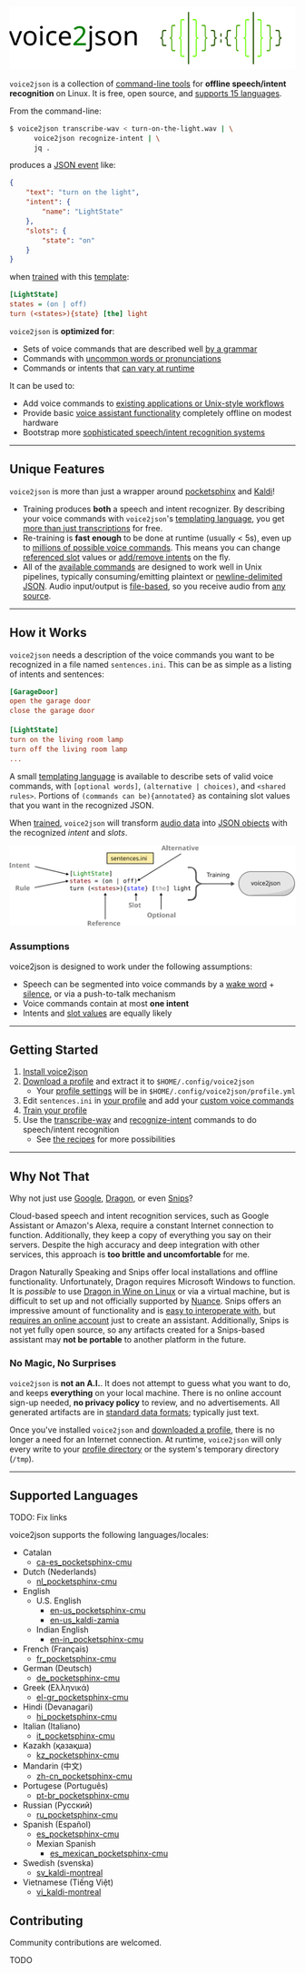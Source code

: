 ![voice2json logo](img/voice2json.svg)

`voice2json` is a collection of [command-line tools](commands.md) for <strong>offline speech/intent recognition</strong> on Linux. It is free, open source, and [supports 15 languages](#supported-languages). 

From the command-line:

```bash
$ voice2json transcribe-wav < turn-on-the-light.wav | \
      voice2json recognize-intent | \
      jq .
```

produces a [JSON event](formats.md) like:

```json
{
    "text": "turn on the light",
    "intent": {
        "name": "LightState"
    },
    "slots": {
        "state": "on"
    }
}
```

when [trained](commands.md#train-profile) with this [template](sentences.md):

```ini
[LightState]
states = (on | off)
turn (<states>){state} [the] light
```

`voice2json` is <strong>optimized for</strong>:

* Sets of voice commands that are described well [by a grammar](sentences.md)
* Commands with [uncommon words or pronunciations](commands.md#pronounce-word)
* Commands or intents that [can vary at runtime](#unique-features)

It can be used to:

* Add voice commands to [existing applications or Unix-style workflows](recipes.md#create-an-mqtt-transcription-service)
* Provide basic [voice assistant functionality](recipes.md#set-and-run-timers) completely offline on modest hardware
* Bootstrap more [sophisticated speech/intent recognition systems](recipes.md#train-a-rasa-nlu-bot)

---

## Unique Features

`voice2json` is more than just a wrapper around [pocketsphinx](https://github.com/cmusphinx/pocketsphinx) and [Kaldi](https://kaldi-asr.org)!

* Training produces **both** a speech and intent recognizer. By describing your voice commands with `voice2json`'s [templating language](sentences.md), you get [more than just transcriptions](formats.md#intents) for free.
* Re-training is **fast enough** to be done at runtime (usually < 5s), even up to [millions of possible voice commands](recipes.md#set-and-run-times). This means you can change [referenced slot](sentences.md#slot-references) values or [add/remove intents](commands.md#intent-whitelist) on the fly.
* All of the [available commands](commands.md) are designed to work well in Unix pipelines, typically consuming/emitting plaintext or [newline-delimited JSON](http://jsonlines.org). Audio input/output is [file-based](commands.md#audio-sources), so you receive audio from [any source](recipes.md#stream-microphone-audio-over-a-network).

---

## How it Works

`voice2json` needs a description of the voice commands you want to be recognized in a file named `sentences.ini`. This can be as simple as a listing of intents and sentences:

```ini
[GarageDoor]
open the garage door
close the garage door

[LightState]
turn on the living room lamp
turn off the living room lamp
...
```

A small [templating language](sentences.md) is available to describe sets of valid voice commands, with `[optional words]`, `(alternative | choices)`, and `<shared rules>`. Portions of `(commands can be){annotated}` as containing slot values that you want in the recognized JSON.

When [trained](commands.md#train-profile), `voice2json` will transform [audio data](formats.md#audio) into [JSON objects](formats.md#intents) with the recognized <em>intent</em> and <em>slots</em>.

![Custom voice command training](img/overview-2.svg)

### Assumptions

voice2json is designed to work under the following assumptions:

* Speech can be segmented into voice commands by a [wake word](commands.md#wait-wake) + [silence](commands.md#record-command), or via a push-to-talk mechanism
* Voice commands contain at most **one intent**
* Intents and [slot values](sentences.md#slot-references) are equally likely

---

## Getting Started

1. [Install voice2json](install.md)
2. [Download a profile](https://github.com/synesthesiam/voice2json-profiles) and extract it to `$HOME/.config/voice2json`
    * Your [profile settings](profiles.md) will be in `$HOME/.config/voice2json/profile.yml`
3. Edit `sentences.ini` in [your profile](profiles.md) and add your [custom voice commands](sentences.md)
4. [Train your profile](commands.md#train-profile)
5. Use the [transcribe-wav](commands.md#transcribe-wav) and [recognize-intent](commands.md#recognize-intent) commands to do speech/intent recognition
    * See [the recipes](recipes.md) for more possibilities

---

## Why Not That

Why not just use [Google](https://assistant.google.com/), [Dragon](https://www.nuance.com/dragon.html), or even [Snips](https://snips.ai/)?

Cloud-based speech and intent recognition services, such as Google Assistant or Amazon's Alexa, require a constant Internet connection to function. Additionally, they keep a copy of everything you say on their servers. Despite the high accuracy and deep integration with other services, this approach is **too brittle and uncomfortable** for me.

Dragon Naturally Speaking and Snips offer local installations and offline functionality. Unfortunately, Dragon requires Microsoft Windows to function. It is *possible* to use [Dragon in Wine on Linux](http://appdb.winehq.org/objectManager.php?sClass=application&iId=2077) or via a virtual machine, but is difficult to set up and not officially supported by [Nuance](https://www.nuance.com). Snips offers an impressive amount of functionality and is [easy to interoperate with](https://docs.snips.ai/reference/hermes), but [requires an online account](https://console.snips.ai/login) just to create an assistant. Additionally, Snips is not yet fully open source, so any artifacts created for a Snips-based assistant may **not be portable** to another platform in the future.

### No Magic, No Surprises

`voice2json` is **not an A.I.**. It does not attempt to guess what you want to do, and keeps **everything** on your local machine. There is no online account sign-up needed, **no privacy policy** to review, and no advertisements. All generated artifacts are in [standard data formats](formats.md); typically just text.

Once you've installed `voice2json` and [downloaded a profile](https://github.com/synesthesiam/voice2json-profiles), there is no longer a need for an Internet connection. At runtime, `voice2json` will only every write to your [profile directory](profiles.md) or the system's temporary directory (`/tmp`).

---

## Supported Languages

TODO: Fix links

voice2json supports the following languages/locales:

* Catalan
    * [ca-es_pocketsphinx-cmu](catalan/ca-es_pocketsphinx-cmu)
* Dutch (Nederlands)
    * [nl_pocketsphinx-cmu](dutch/nl_pocketsphinx-cmu)
* English
    * U.S. English
        * [en-us_pocketsphinx-cmu](english/en-us_pocketsphinx-cmu)
        * [en-us_kaldi-zamia](english/en-us_kaldi-zamia)
    * Indian English
        * [en-in_pocketsphinx-cmu](english/en-in_pocketsphinx-cmu)
* French (Français)
    * [fr_pocketsphinx-cmu](french/fr_pocketsphinx-cmu)
* German (Deutsch)
    * [de_pocketsphinx-cmu](german/de_pocketsphinx-cmu)
* Greek (Ελληνικά)
    * [el-gr_pocketsphinx-cmu](greek/el-gr_pocketsphinx-cmu)
* Hindi (Devanagari)
    * [hi_pocketsphinx-cmu](hindi/hi_pocketsphinx-cmu)
* Italian (Italiano)
    * [it_pocketsphinx-cmu](italian/it_pocketsphinx-cmu)
* Kazakh (қазақша)
    * [kz_pocketsphinx-cmu](kazakh/kz_pocketsphinx-cmu)
* Mandarin (中文)
    * [zh-cn_pocketsphinx-cmu](mandarin/zh-cn_pocketsphinx-cmu)
* Portugese (Português)
    * [pt-br_pocketsphinx-cmu](portuguese/pt-br_pocketsphinx-cmu)
* Russian (Русский)
    * [ru_pocketsphinx-cmu](russian/ru_pocketsphinx-cmu)
* Spanish (Español)
    * [es_pocketsphinx-cmu](spanish/es_pocketsphinx-cmu)
    * Mexian Spanish
        * [es_mexican_pocketsphinx-cmu](spanish/es_mexican_pocketsphinx-cmu)
* Swedish (svenska)
    * [sv_kaldi-montreal](swedish/sv_kaldi-montreal)
* Vietnamese (Tiếng Việt)
    * [vi_kaldi-montreal](vietnamese/vi_kaldi-montreal)

## Contributing

Community contributions are welcomed.

TODO

